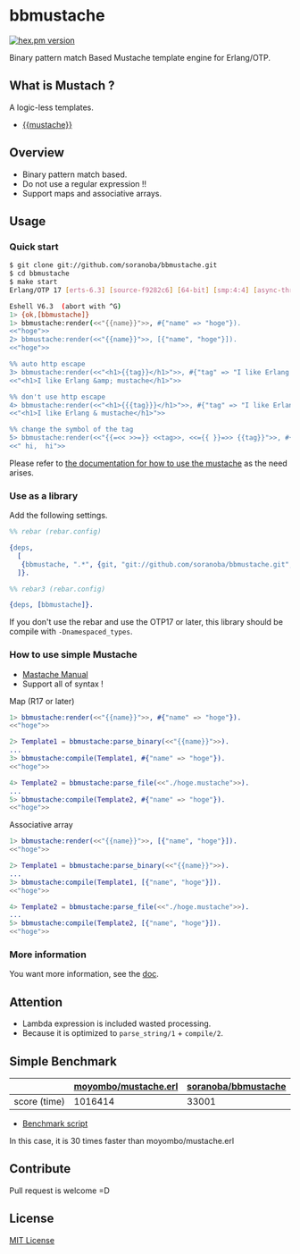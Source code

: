 bbmustache
===========
[![hex.pm version](https://img.shields.io/hexpm/v/bbmustache.svg)](https://hex.pm/packages/bbmustache)

Binary pattern match Based Mustache template engine for Erlang/OTP.

## What is Mustach ?
A logic-less templates.
- [{{mustache}}](http://mustache.github.io/)

## Overview
- Binary pattern match based.
 - Do not use a regular expression !!
- Support maps and associative arrays.

## Usage
### Quick start

```bash
$ git clone git://github.com/soranoba/bbmustache.git
$ cd bbmustache
$ make start
Erlang/OTP 17 [erts-6.3] [source-f9282c6] [64-bit] [smp:4:4] [async-threads:10] [hipe] [kernel-poll:true]

Eshell V6.3  (abort with ^G)
1> {ok,[bbmustache]}
1> bbmustache:render(<<"{{name}}">>, #{"name" => "hoge"}).
<<"hoge">>
2> bbmustache:render(<<"{{name}}">>, [{"name", "hoge"}]).
<<"hoge">>

%% auto http escape
3> bbmustache:render(<<"<h1>{{tag}}</h1>">>, #{"tag" => "I like Erlang & mustache"}).
<<"<h1>I like Erlang &amp; mustache</h1>">>

%% don't use http escape
4> bbmustache:render(<<"<h1>{{{tag}}}</h1>">>, #{"tag" => "I like Erlang & mustache"}).
<<"<h1>I like Erlang & mustache</h1>">>

%% change the symbol of the tag
5> bbmustache:render(<<"{{=<< >>=}} <<tag>>, <<={{ }}=>> {{tag}}">>, #{"tag" => "hi"}).
<<" hi,  hi">>
```
Please refer to [the documentation for how to use the mustache](http://mustache.github.io/mustache.5.html) as the need arises.

### Use as a library
Add the following settings.

```erlang
%% rebar (rebar.config)

{deps,
  [
   {bbmustache, ".*", {git, "git://github.com/soranoba/bbmustache.git", {branch, "master"}}}
  ]}.

%% rebar3 (rebar.config)

{deps, [bbmustache]}.
```

If you don't use the rebar and use the OTP17 or later, this library should be compile with `-Dnamespaced_types`.

### How to use simple Mustache
- [Mastache Manual](http://mustache.github.io/mustache.5.html)
 - Support all of syntax !

Map (R17 or later)
```erlang
1> bbmustache:render(<<"{{name}}">>, #{"name" => "hoge"}).
<<"hoge">>

2> Template1 = bbmustache:parse_binary(<<"{{name}}">>).
...
3> bbmustache:compile(Template1, #{"name" => "hoge"}).
<<"hoge">>

4> Template2 = bbmustache:parse_file(<<"./hoge.mustache">>).
...
5> bbmustache:compile(Template2, #{"name" => "hoge"}).
<<"hoge">>
```

Associative array
```erlang
1> bbmustache:render(<<"{{name}}">>, [{"name", "hoge"}]).
<<"hoge">>

2> Template1 = bbmustache:parse_binary(<<"{{name}}">>).
...
3> bbmustache:compile(Template1, [{"name", "hoge"}]).
<<"hoge">>

4> Template2 = bbmustache:parse_file(<<"./hoge.mustache">>).
...
5> bbmustache:compile(Template2, [{"name", "hoge"}]).
<<"hoge">>
```

### More information
You want more information, see the [doc](doc).

## Attention
- Lambda expression is included wasted processing.
 - Because it is optimized to `parse_string/1` + `compile/2`.

## Simple Benchmark

||[moyombo/mustache.erl](https://github.com/mojombo/mustache.erl)|[soranoba/bbmustache](https://github.com/soranoba/bbmustache)|
|:--|:---|:---|
|score (time) |1016414 |33001|

- [Benchmark script](https://gist.github.com/soranoba/6c4bf489714618366a1c)

In this case, it is 30 times faster than moyombo/mustache.erl

## Contribute
Pull request is welcome =D

## License
[MIT License](LICENSE)
